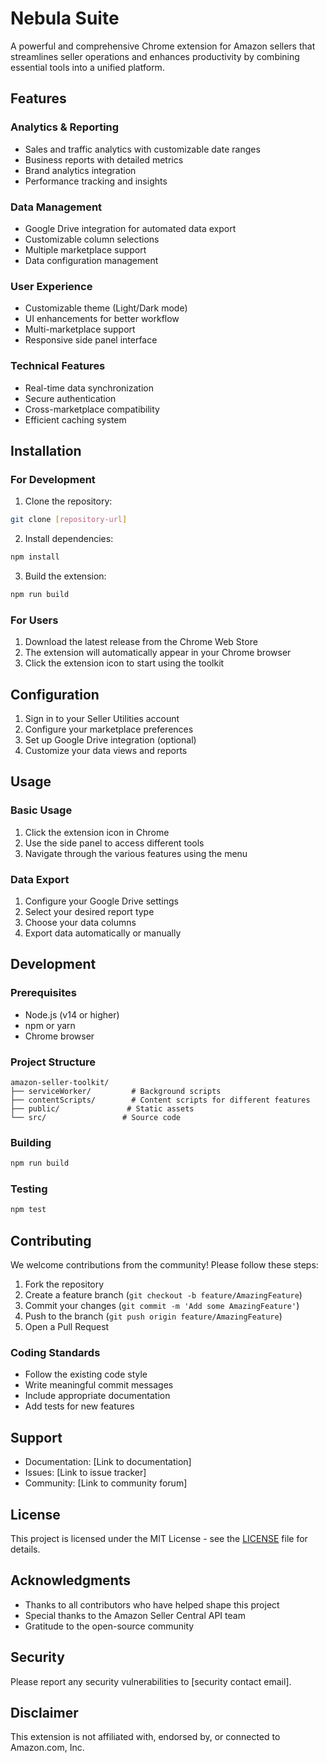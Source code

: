 # Nebula Suite

A powerful and comprehensive Chrome extension for Amazon sellers that streamlines seller operations and enhances productivity by combining essential tools into a unified platform.

## Features

### Analytics & Reporting
- Sales and traffic analytics with customizable date ranges
- Business reports with detailed metrics
- Brand analytics integration
- Performance tracking and insights

### Data Management
- Google Drive integration for automated data export
- Customizable column selections
- Multiple marketplace support
- Data configuration management

### User Experience
- Customizable theme (Light/Dark mode)
- UI enhancements for better workflow
- Multi-marketplace support
- Responsive side panel interface

### Technical Features
- Real-time data synchronization
- Secure authentication
- Cross-marketplace compatibility
- Efficient caching system

## Installation

### For Development
1. Clone the repository:
```bash
git clone [repository-url]
```

2. Install dependencies:
```bash
npm install
```

3. Build the extension:
```bash
npm run build
```

### For Users
1. Download the latest release from the Chrome Web Store
2. The extension will automatically appear in your Chrome browser
3. Click the extension icon to start using the toolkit

## Configuration

1. Sign in to your Seller Utilities account
2. Configure your marketplace preferences
3. Set up Google Drive integration (optional)
4. Customize your data views and reports

## Usage

### Basic Usage
1. Click the extension icon in Chrome
2. Use the side panel to access different tools
3. Navigate through the various features using the menu

### Data Export
1. Configure your Google Drive settings
2. Select your desired report type
3. Choose your data columns
4. Export data automatically or manually

## Development

### Prerequisites
- Node.js (v14 or higher)
- npm or yarn
- Chrome browser

### Project Structure
```
amazon-seller-toolkit/
├── serviceWorker/         # Background scripts
├── contentScripts/        # Content scripts for different features
├── public/               # Static assets
└── src/                 # Source code
```

### Building
```bash
npm run build
```

### Testing
```bash
npm test
```

## Contributing

We welcome contributions from the community! Please follow these steps:

1. Fork the repository
2. Create a feature branch (`git checkout -b feature/AmazingFeature`)
3. Commit your changes (`git commit -m 'Add some AmazingFeature'`)
4. Push to the branch (`git push origin feature/AmazingFeature`)
5. Open a Pull Request

### Coding Standards
- Follow the existing code style
- Write meaningful commit messages
- Include appropriate documentation
- Add tests for new features

## Support

- Documentation: [Link to documentation]
- Issues: [Link to issue tracker]
- Community: [Link to community forum]

## License

This project is licensed under the MIT License - see the [LICENSE](LICENSE) file for details.

## Acknowledgments

- Thanks to all contributors who have helped shape this project
- Special thanks to the Amazon Seller Central API team
- Gratitude to the open-source community

## Security

Please report any security vulnerabilities to [security contact email].

## Disclaimer

This extension is not affiliated with, endorsed by, or connected to Amazon.com, Inc.